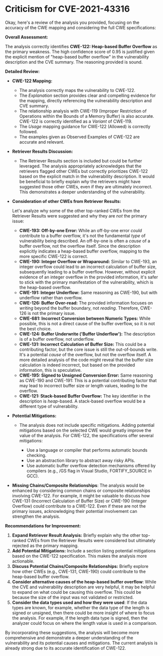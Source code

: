 # Criticism for CVE-2021-43316

Okay, here's a review of the analysis you provided, focusing on the accuracy of the CWE mapping and considering the full CWE specifications:

**Overall Assessment:**

The analysis correctly identifies **CWE-122: Heap-based Buffer Overflow** as the primary weakness.  The high confidence score of 0.95 is justified given the explicit mention of "heap-based buffer overflow" in the vulnerability description and the CVE summary. The reasoning provided is sound.

**Detailed Review:**

*   **CWE-122 Mapping:**

    *   The analysis correctly maps the vulnerability to CWE-122.
    *   The *Explanation* section provides clear and compelling evidence for the mapping, directly referencing the vulnerability description and CVE summary.
    *   The relationship analysis with CWE-119 (Improper Restriction of Operations within the Bounds of a Memory Buffer) is also accurate.  CWE-122 is correctly identified as a *Variant* of CWE-119.
    *   The *Usage* mapping guidance for CWE-122 (Allowed) is correctly followed.
    *   The examples given as Observed Examples of CWE-122 are accurate and relevant.

*   **Retriever Results Discussion:**

    *   The Retriever Results section is included but could be further leveraged. The analysis appropriately acknowledges that the retrievers flagged other CWEs but correctly prioritizes CWE-122 based on the explicit match in the vulnerability description.  It would be beneficial to briefly explain *why* the retrievers might have suggested those other CWEs, even if they are ultimately incorrect.  This demonstrates a deeper understanding of the vulnerability.

*   **Consideration of other CWEs from Retriever Results:**

    Let's analyze why some of the other top-ranked CWEs from the Retriever Results were suggested and why they are *not* the primary issue:

    *   **CWE-193: Off-by-one Error:** While an off-by-one error *could* contribute to a buffer overflow, it's not the fundamental *type* of vulnerability being described.  An off-by-one is often a *cause* of a buffer overflow, not the overflow itself. Since the description explicitly indicates a heap-based buffer overflow, mapping to the more specific CWE-122 is correct.
    *   **CWE-190: Integer Overflow or Wraparound:** Similar to CWE-193, an integer overflow could lead to an incorrect calculation of buffer size, subsequently leading to a buffer overflow. However, without explicit evidence of an integer overflow in the provided information, it's safer to stick with the primary manifestation of the vulnerability, which is the heap-based overflow.
    *   **CWE-191: Integer Underflow:** Same reasoning as CWE-190, but with underflow rather than overflow.
    *   **CWE-126: Buffer Over-read:** The provided information focuses on *writing* beyond the buffer boundary, not *reading*. Therefore, CWE-126 is not the primary issue.
    *   **CWE-681: Incorrect Conversion between Numeric Types:** While possible, this is not a direct cause of the buffer overflow, so it is not the best choice.
    *   **CWE-124: Buffer Underwrite ('Buffer Underflow'):** The description is of a buffer overflow, not underflow.
    *   **CWE-131: Incorrect Calculation of Buffer Size:** This could be a contributing factor, but the core issue is still the out-of-bounds write. It's a potential *cause* of the overflow, but not the overflow itself.  A more detailed analysis of the code might reveal that the buffer size calculation is indeed incorrect, but based on the provided information, this is speculative.
    *   **CWE-195: Signed to Unsigned Conversion Error:** Same reasoning as CWE-190 and CWE-191: This is a potential contributing factor that may lead to incorrect buffer size or length values, leading to the overflow.
    *   **CWE-121: Stack-based Buffer Overflow:** The key identifier in the description is *heap*-based. A stack-based overflow would be a different type of vulnerability.

*   **Potential Mitigations:**

    *   The analysis does not include specific mitigations. Adding potential mitigations based on the selected CWE would greatly improve the value of the analysis. For CWE-122, the specifications offer several mitigations:

        *   Use a language or compiler that performs automatic bounds checking.
        *   Use an abstraction library to abstract away risky APIs.
        *   Use automatic buffer overflow detection mechanisms offered by compilers (e.g., /GS flag in Visual Studio, FORTIFY_SOURCE in GCC).

*   **Missing Chains/Composite Relationships**: The analysis would be enhanced by considering common chains or composite relationships involving CWE-122.  For example, it might be valuable to discuss how CWE-131 (Incorrect Calculation of Buffer Size) or CWE-190 (Integer Overflow) could contribute to a CWE-122. Even if these are not the primary issues, acknowledging their potential involvement can strengthen the analysis.

**Recommendations for Improvement:**

1.  **Expand Retriever Result Analysis:** Briefly explain why the other top-ranked CWEs from the Retriever Results were considered but ultimately rejected as the primary mapping.
2.  **Add Potential Mitigations:** Include a section listing potential mitigations based on the CWE-122 specification. This makes the analysis more actionable.
3.  **Discuss Potential Chains/Composite Relationships:** Briefly explore how other CWEs (e.g., CWE-131, CWE-190) could contribute to the heap-based buffer overflow.
4.  **Consider alternative causes of the heap-based buffer overflow**: While the CVE and vulnerability description are very helpful, it may be helpful to expand on what could be causing this overflow. This could be because the size of the input was not validated or restricted.
5.  **Consider the data types used and how they were used**: If the data types are known, for example, whether the data type of the length is signed or unsigned, then there could be more insight of where to focus the analysis. For example, if the length data type is signed, then the analyzer could focus on where the length value is used in a comparison.

By incorporating these suggestions, the analysis will become more comprehensive and demonstrate a deeper understanding of the vulnerability and its potential causes and mitigations. The current analysis is already strong due to its accurate identification of CWE-122.